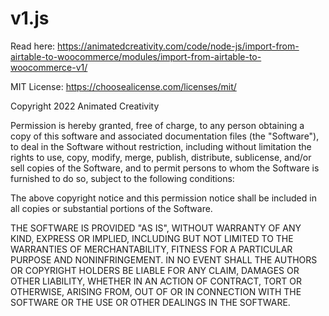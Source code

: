 # v1.js

Read here: <https://animatedcreativity.com/code/node-js/import-from-airtable-to-woocommerce/modules/import-from-airtable-to-woocommerce-v1/>


MIT License: <https://choosealicense.com/licenses/mit/>

Copyright 2022 Animated Creativity

Permission is hereby granted, free of charge, to any person obtaining a copy of this software and associated documentation files (the "Software"), to deal in the Software without restriction, including without limitation the rights to use, copy, modify, merge, publish, distribute, sublicense, and/or sell copies of the Software, and to permit persons to whom the Software is furnished to do so, subject to the following conditions:

The above copyright notice and this permission notice shall be included in all copies or substantial portions of the Software.

THE SOFTWARE IS PROVIDED "AS IS", WITHOUT WARRANTY OF ANY KIND, EXPRESS OR IMPLIED, INCLUDING BUT NOT LIMITED TO THE WARRANTIES OF MERCHANTABILITY, FITNESS FOR A PARTICULAR PURPOSE AND NONINFRINGEMENT. IN NO EVENT SHALL THE AUTHORS OR COPYRIGHT HOLDERS BE LIABLE FOR ANY CLAIM, DAMAGES OR OTHER LIABILITY, WHETHER IN AN ACTION OF CONTRACT, TORT OR OTHERWISE, ARISING FROM, OUT OF OR IN CONNECTION WITH THE SOFTWARE OR THE USE OR OTHER DEALINGS IN THE SOFTWARE.
